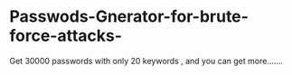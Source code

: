 # Passwods-Gnerator-for-brute-force-attacks-
Get 30000 passwords with only 20 keywords , and you can get more.......
